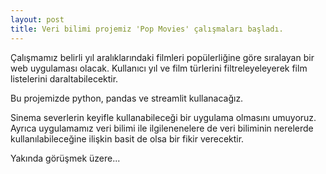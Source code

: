```yaml
---
layout: post
title: Veri bilimi projemiz 'Pop Movies' çalışmaları başladı.
---
```



Çalışmamız belirli yıl aralıklarındaki filmleri popülerliğine göre sıralayan bir web uygulaması olacak. Kullanıcı yıl ve film türlerini filtreleyeleyerek film listelerini daraltabilecektir. 

Bu projemizde python, pandas ve streamlit kullanacağız. 

Sinema severlerin keyifle kullanabileceği bir uygulama olmasını umuyoruz. Ayrıca uygulamamız veri bilimi ile ilgilenenelere de veri biliminin nerelerde kullanılabileceğine ilişkin basit de olsa bir fikir verecektir. 


Yakında görüşmek üzere...
